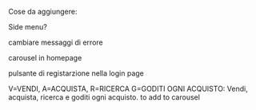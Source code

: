 Cose da aggiungere:

Side menu?

cambiare messaggi di errore

carousel in homepage

pulsante di registarzione nella login page


V=VENDI, A=ACQUISTA, R=RICERCA G=GODITI OGNI ACQUISTO: Vendi, acquista, ricerca e goditi ogni acquisto. to add to carousel
